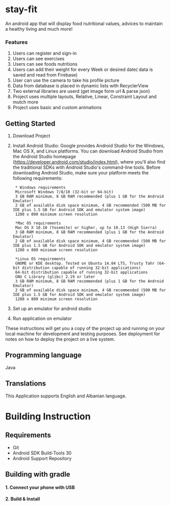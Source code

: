 # stay-fit
An android app that will display food nutritional values, advices to maintain a healthy living and much more!


### Features

   1. Users can register and sign-in
   2. Users can see exercises
   3. Users can see foods nutritions
   4. Users can add their weight for every Week or desired date( data is saved and read from Firebase)
   5. User can use the camera to take his profile picture
   6. Data from database is placed in dynamic lists with RecyclerView
   7. Two external libraries are userd (get image form url & parse json)
   8. Project uses multiple layouts, Relative, Linear, Constraint Layout and mutch more
   9. Project uses basic and custom animations
    

## Getting Started
1. Download Project
2. Install Android Studio:
        Google provides Android Studio for the Windows, Mac OS X, and Linux platforms. 
        You can download Android Studio from the Android Studio homepage (https://developer.android.com/studio/index.html), 
        where you'll also find the traditional SDKs with Android Studio's command-line tools. Before downloading Android Studio, make sure your platform meets the following requirements:
        
        * Windows requirements
        Microsoft Windows 7/8/10 (32-bit or 64-bit)
        3 GB RAM minimum, 8 GB RAM recommended (plus 1 GB for the Android Emulator)
        2 GB of available disk space minimum, 4 GB recommended (500 MB for IDE plus 1.5 GB for Android SDK and emulator system image)
        1280 x 800 minimum screen resolution
       
        *Mac OS requirements
        Mac OS X 10.10 (Yosemite) or higher, up to 10.13 (High Sierra)
        3 GB RAM minimum, 8 GB RAM recommended (plus 1 GB for the Android Emulator)
        2 GB of available disk space minimum, 4 GB recommended (500 MB for IDE plus 1.5 GB for Android SDK and emulator system image)
        1280 x 800 minimum screen resolution
        
        *Linux OS requirements
        GNOME or KDE desktop. Tested on Ubuntu 14.04 LTS, Trusty Tahr (64-bit distribution capable of running 32-bit applications)
        64-bit distribution capable of running 32-bit applications
        GNU C Library (glibc) 2.19 or later
        3 GB RAM minimum, 8 GB RAM recommended (plus 1 GB for the Android Emulator)
        2 GB of available disk space minimum, 4 GB recommended (500 MB for IDE plus 1.5 GB for Android SDK and emulator system image)
        1280 x 800 minimum screen resolution
3. Set up an emulator for android studio
4. Run application on emulator 

These instructions will get you a copy of the project up and running on your local machine for development and testing purposes. See deployment for notes on how to deploy the project on a live system.

Programming language
--------------------
Java 


Translations
------------
This Application supports English and Albanian language.

Building Instruction
====================

Requirements
------------

  * Git
  * Android SDK Build-Tools 30
  * Android Support Repository
 

Building with gradle
--------------------

#### 1. Connect your phone with USB

#### 2. Build & Install

